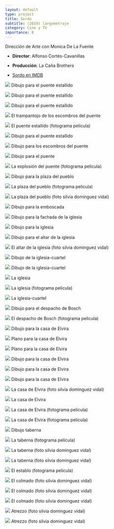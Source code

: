 ```yaml
---
layout: default
type: project
title: Sordo
subtitle: (2019) largometraje
category: Cine y TV
importance: 8
---
```

Dirección de Arte con Monica De La Fuente

- **Director**: Alfonso Cortés-Cavanillas
- **Producción**: La Caña Brothers

- [Sordo en IMDB](https://www.imdb.com/title/tt7336684/fullcredits?ref_=tt_cl_sm#cast)


![](01a.jpg)
Dibujo para el puente estallido

![](01b.jpg)
Dibujo para el puente estallido

![](01c.jpg)
Dibujo para el puente estallido

![](01d.jpg)
El trampantojo de los escombros del puente

![](01e.jpg)
El puente estallido (fotograma pelicula)

![](02a.jpg)
Dibujo para el puente estallido

![](03.jpg)
Dibujo para los escombros del puente

![](04a.jpg)
Dibujo para el puente

![](04b.jpg)
La explosión del puente (fotograma pelicula)

![](05a.jpg)
Dibujo para la plaza del pueblo

![](05b.jpg)
La plaza del pueblo (fotograma pelicula)

![](05c.jpg)
La plaza del pueblo (foto silvia dominguez vidal)

![](06.jpg)
Dibujo para la emboscada

![](07a.jpg)
Dibujo para la fachada de la iglesia

![](07b.jpg)
Dibujo para la iglesia

![](08a.jpg)
Dibujo para el altar de la iglesia

![](08b.jpg)
El altar de la iglesia (foto silvia dominguez vidal)

![](09.jpg)
Dibujo de la iglesia-cuartel

![](10a.jpg)
Dibujo de la iglesia-cuartel

![](10b.jpg)
La iglesia

![](10c.jpg)
La iglesia (fotograma pelicula)

![](10d.jpg)
La iglesia-cuartel

![](11a.jpg)
Dibujo para el despacho de Bosch

![](11b.jpg)
El despacho de Bosch (fotograma pelicula)

![](13.jpg)
Dibujo para la casa de Elvira

![](14.jpg)
Plano para la casa de Elvira

![](15.jpg)
Plano para la casa de Elvira

![](16.jpg)
Dibujo para la casa de Elvira

![](17.jpg)
Dibujo para la casa de Elvira

![](18a.jpg)
Dibujo para la casa de Elvira

![](18b.jpg)
La casa de Elvira (foto silvia dominguez vidal)

![](18c.jpg)
La casa de Elvira

![](18d.jpg)
La casa de Elvira (fotograma pelicula)

![](18e.jpg)
La casa de Elvira (fotograma pelicula)

![](21a.jpg)
Dibujo taberna

![](21ab.jpg)
La taberna (fotograma pelicula)

![](21b.jpg)
La taberna (foto silvia dominguez vidal)

![](21c.jpg)
La taberna (foto silvia dominguez vidal)

![](22b.jpg)
El establo (fotograma pelicula)

![](23.jpg)
El colmado (foto silvia dominguez vidal)

![](24.jpg)
El colmado (foto silvia dominguez vidal)

![](25.jpg)
El colmado (foto silvia dominguez vidal)

![](26.jpg)
Atrezzo (foto silvia dominguez vidal)

![](27.jpg)
Atrezzo (foto silvia dominguez vidal)
